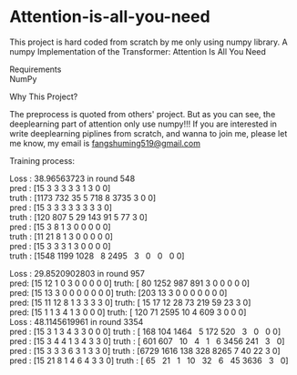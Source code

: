 # Attention-is-all-you-need
This project is hard coded from scratch by me only using numpy library.
A numpy Implementation of the Transformer: Attention Is All You Need

Requirements                                                                                                                               
NumPy

Why This Project?

The preprocess is quoted from others' project. But as you can see, the deeplearning part of attention only use numpy!!!  If you are interested in write deeplearning piplines from scratch, and wanna to join me, please let me know, my email is fangshuming519@gmail.com

Training process:

Loss :  38.96563723  in round  548                                                                                                       
pred : [15  3  3  3  3  3  1  3  0  0]                                                                                                   
truth : [1173  732   35    5  718    8 3735    3    0    0]                                       
pred : [15  3  3  3  3  3  3  3  3  0]                                                                                                   
truth : [120 807   5  29 143  91   5  77   3   0]                                                                                       
pred : [15  3  8  1  3  0  0  0  0  0]                                                                                                     
truth : [11 21  8  1  3  0  0  0  0  0]                                                                                                 
pred : [15  3  3  3  1  3  0  0  0  0]                                                                                                   
truth  : [1548 1199 1028    8 2495    3    0    0    0   0]                                       

Loss :  29.8520902803  in round  957                                                                                                       
pred: [15 12  1  0  3  0  0  0  0  0]    truth: [  80 1252  987  891    3    0    0    0    0    0]                                       
pred: [15 13  3  0  0  0  0  0  0  0]    truth: [203  13   3   0   0   0   0   0   0   0]                                                 
pred: [15 11 12  8  1  3  3  3  3  0]    truth: [ 15  17  12  28  73 219  59  23   3   0]                                                 
pred: [15  1  1  3  4  1  3  0  0  0]    truth: [ 120   71 2595   10    4  609    3    0    0    0]                                        
Loss :  48.1145619961  in round  3354                                                                                                     
pred : [15  3  1  3  4  3  3  0  0  0]    truth : [ 168  104 1464    5  172  520    3    0    0   0]                                       
pred : [15  3  4  4  1  3  4  3  3  0]    truth : [ 601  607   10    4    1    6 3456  241    3    0]                                     
pred : [15  3  3  3  6  3  1  3  3  0]    truth : [6729 1616  138  328 8265    7   40   22    3    0]                                     
pred : [15 21  8  1  4  6  4  3  3  0]    truth : [  65   21    1   10   32    6   45 3636    3    0]                                     

